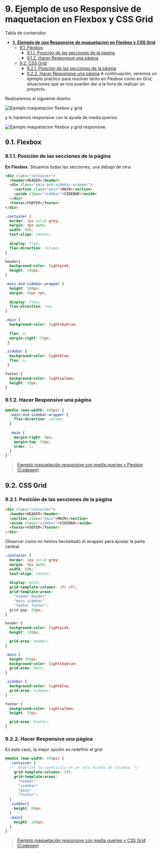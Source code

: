 # 9. **Ejemplo de uso Responsive de maquetacion en Flexbox y CSS Grid**

Tabla de contenidos

- [9. **Ejemplo de uso Responsive de maquetacion en Flexbox y CSS Grid**](#9-ejemplo-de-uso-responsive-de-maquetacion-en-flexbox-y-css-grid)
  - [9.1. Flexbox](#91-flexbox)
    - [9.1.1. Posición de las secciones de la página](#911-posición-de-las-secciones-de-la-página)
    - [9.1.2. Hacer Responsive una página](#912-hacer-responsive-una-página)
  - [9.2. CSS Grid](#92-css-grid)
    - [9.2.1. Posición de las secciones de la página](#921-posición-de-las-secciones-de-la-página)
    - [9.2.2. Hacer Responsive una página](#922-hacer-responsive-una-página)
A continuación, veremos un ejemplo práctico para resolver tanto en Flexbox como en Grid, situaciones que se nos pueden dar a la hora de realizar un proyecto.

Realzaremos el siguiente diseño: 

![Ejemplo maquetacion flexbox y grid](img/flexbox-grid-ejemplo.png)

y lo haremos responsive con la ayuda de media queries

![Ejemplo maquetacion flexbox y grid responsive](img/flexbox-grid-ejemplo-responsive.png)

## 9.1. Flexbox

### 9.1.1. Posición de las secciones de la página

**En Flexbox.** Situamos todas las secciones, una debajo de otra:

```html
<div class="container">
  <header>HEADER</header>
  <div class="main-and-sidebar-wrapper">
    <section class="main">MAIN</section>
    <aside class="sidebar">SIDEBAR</aside>
  </div>
  <footer>FOOTER</footer>
</div>
```

```css
.container {
  border: 1px solid grey;
  margin: 0px auto;
  width: 80%;
  text-align: center;
  
  display: flex;
  flex-direction: column;
}

header{
  background-color: lightpink;
  height: 100px;
}

.main-and-sidebar-wrapper {
  height: 300px;  
  margin: 50px 0px;
  
  display: flex;
  flex-direction: row;
}

.main {
  background-color: lightskyblue;
  
  flex: 3;
  margin-right: 50px;
 }

.sidebar {
  background-color: lightblue;
  flex: 1;
 }

footer {
  background-color: lightsalmon;
  height: 50px;
}
```

### 9.1.2. Hacer Responsive una página

```css
@media (max-width: 600px) {
  .main-and-sidebar-wrapper {
    flex-direction: column;
  }
   
  .main {
    margin-right: 0px;
    margin-top: 50px;
    order: 1;
  }
}
```

> [Ejemplo maquetación responsive con media queries y Flexbox (Codepen)](https://codepen.io/sergio-rey-personal/pen/GRodqre)

## 9.2. CSS Grid

### 9.2.1. Posición de las secciones de la página

```html
<div class="container">
  <header>HEADER</header>
  <section class="main">MAIN</section>
  <aside class="sidebar">SIDEBAR</aside>
  <footer>FOOTER</footer>
</div>
```
Observar como no hemos hecesitado el wrapper para ajustar la parte central.

```css
.container {
  border: 1px solid grey;
  margin: 0px auto;
  width: 80%;
  text-align: center;
  
  display: grid;
  grid-template-columns: 3fr 1fr;
  grid-template-areas:
    "header header"
    "main sidebar"
    "footer footer";
  grid-gap: 50px;
}

header {
  background-color: lightpink;
  height: 100px;

  grid-area: header;
}

.main {
  height:300px;
  background-color: lightskyblue;
  grid-area: main;
}

.sidebar {
  background-color: lightblue;
  grid-area: sidebar;
}

footer {
  background-color: lightsalmon;
  height: 50px;

  grid-area: footer;
}
```

### 9.2.2. Hacer Responsive una página

En este caso, la mejor opción es redefinir el grid

```css
@media (max-width: 600px) {
  .container {
  /*  Redefine la cuadrícula en un solo diseño de columna. */
    grid-template-columns: 1fr;
    grid-template-areas:
      "header"
      "sidebar"
      "main"
      "footer";
  }
  .sidebar{
    height: 60px; 
  }
  .main{
    height: 200px;
  }
}
```

> [Ejemplo maquetación responsive con media queries y CSS Grid (Codepen)](https://codepen.io/sergio-rey-personal/pen/bGEMpzZ)